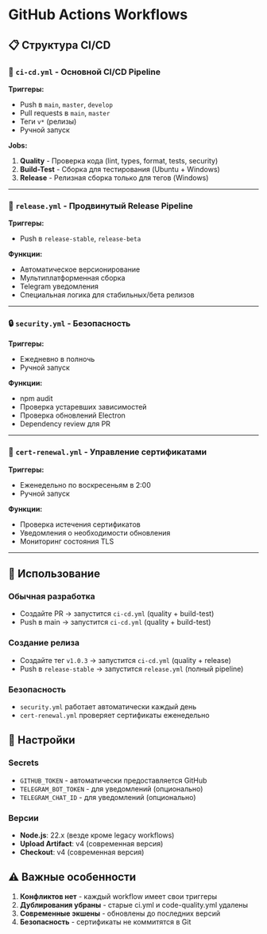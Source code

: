 # GitHub Actions Workflows

## 📋 Структура CI/CD

### 🔄 `ci-cd.yml` - Основной CI/CD Pipeline
**Триггеры:**
- Push в `main`, `master`, `develop`
- Pull requests в `main`, `master`  
- Теги `v*` (релизы)
- Ручной запуск

**Jobs:**
1. **Quality** - Проверка кода (lint, types, format, tests, security)
2. **Build-Test** - Сборка для тестирования (Ubuntu + Windows)
3. **Release** - Релизная сборка только для тегов (Windows)

---

### 🚀 `release.yml` - Продвинутый Release Pipeline
**Триггеры:**
- Push в `release-stable`, `release-beta`

**Функции:**
- Автоматическое версионирование
- Мультиплатформенная сборка  
- Telegram уведомления
- Специальная логика для стабильных/бета релизов

---

### 🔒 `security.yml` - Безопасность
**Триггеры:**
- Ежедневно в полночь
- Ручной запуск

**Функции:**
- npm audit
- Проверка устаревших зависимостей
- Проверка обновлений Electron
- Dependency review для PR

---

### 🔐 `cert-renewal.yml` - Управление сертификатами
**Триггеры:**
- Еженедельно по воскресеньям в 2:00
- Ручной запуск

**Функции:**
- Проверка истечения сертификатов
- Уведомления о необходимости обновления
- Мониторинг состояния TLS

---

## 🎯 Использование

### Обычная разработка
- Создайте PR → запустится `ci-cd.yml` (quality + build-test)
- Push в main → запустится `ci-cd.yml` (quality + build-test)

### Создание релиза
- Создайте тег `v1.0.3` → запустится `ci-cd.yml` (quality + release)
- Push в `release-stable` → запустится `release.yml` (полный pipeline)

### Безопасность
- `security.yml` работает автоматически каждый день
- `cert-renewal.yml` проверяет сертификаты еженедельно

## 🔧 Настройки

### Secrets
- `GITHUB_TOKEN` - автоматически предоставляется GitHub
- `TELEGRAM_BOT_TOKEN` - для уведомлений (опционально)
- `TELEGRAM_CHAT_ID` - для уведомлений (опционально)

### Версии
- **Node.js**: 22.x (везде кроме legacy workflows)
- **Upload Artifact**: v4 (современная версия)
- **Checkout**: v4 (современная версия)

## ⚠️ Важные особенности

1. **Конфликтов нет** - каждый workflow имеет свои триггеры
2. **Дублирования убраны** - старые ci.yml и code-quality.yml удалены
3. **Современные экшены** - обновлены до последних версий
4. **Безопасность** - сертификаты не коммитятся в Git
